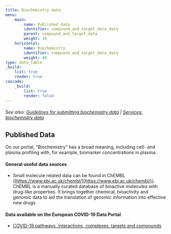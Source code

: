 ```yaml
---
title: Biochemistry data
menu:
    main:
        name: Published data
        identifier: compound_and_target_data_data
        parent: compound_and_target_data
        weight: 10
    horizontal:
        name: Biochemistry
        identifier: compound_and_target_data_data
        weight: 40
type: data_table
_build:
    list: true
    render: true
cascade:
    _build:
        list: true
        render: false  
---
```

###### See also: [Guidelines for submitting biochemistry data](../guidelines) | [Services: biochemistry data](../services)

## Published Data

On our portal, “Biochemistry” has a broad meaning, including cell- and plasma profiling with, for example, biomarker concentrations in plasma.

#### General useful data sources

* Small molecule related data can be found in ChEMBL ([https://www.ebi.ac.uk/chembl/](https://www.ebi.ac.uk/chembl/)). ChEMBL is a manually curated database of bioactive molecules with drug-like properties. It brings together chemical, bioactivity and genomic data to aid the translation of genomic information into effective new drugs.

#### Data available on the European COVID-19 Data Portal

* [COVID-19 pathways, interactions, complexes, targets and compounds](https://www.covid19dataportal.org/biochemistry?db=biochemistry)
